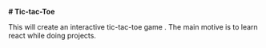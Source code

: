 **# Tic-tac-Toe**

This will create an interactive tic-tac-toe game .
The main motive is to learn react while doing projects. 
